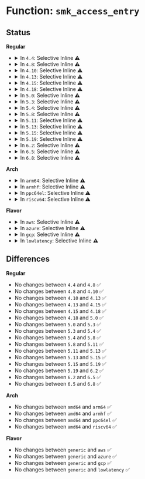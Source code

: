 # Function: <code>smk_access_entry</code>

## Status
<b>Regular</b>
<ul>
<li>
<details>
<summary>In <code>4.4</code>: Selective Inline ⚠️</summary>

```c
int smk_access_entry(char *subject_label, char *object_label, struct list_head *rule_list);
```

**Collision:** Unique Global

**Inline:** Selective

**Transformation:** False

**Instances:**

```
In security/smack/smack_access.c (ffffffff81362660)
Location: security/smack/smack_access.c:90
Inline: True
Inline callers:
  - security/smack/smack_access.c:smk_access
  - security/smack/smack_access.c:smk_tskacc
Direct callers:
  - security/smack/smack_lsm.c:smack_mmap_file
  - security/smack/smack_lsm.c:smack_mmap_file
  - security/smack/smack_lsm.c:smack_mmap_file
  - security/smack/smack_lsm.c:smack_inode_init_security
```
**Symbols:**

```
ffffffff81362660-ffffffff813626a9: smk_access_entry (STB_GLOBAL)
```
</details>
</li>
<li>
<details>
<summary>In <code>4.8</code>: Selective Inline ⚠️</summary>

```c
int smk_access_entry(char *subject_label, char *object_label, struct list_head *rule_list);
```

**Collision:** Unique Global

**Inline:** Selective

**Transformation:** False

**Instances:**

```
In security/smack/smack_access.c (ffffffff81398fc3)
Location: security/smack/smack_access.c:90
Inline: True
Inline callers:
  - security/smack/smack_access.c:smk_tskacc
  - security/smack/smack_access.c:smk_access
Direct callers:
  - security/smack/smack_lsm.c:smack_mmap_file
  - security/smack/smack_lsm.c:smack_mmap_file
  - security/smack/smack_lsm.c:smack_mmap_file
  - security/smack/smack_lsm.c:smack_inode_init_security
```
**Symbols:**

```
ffffffff81398830-ffffffff8139887c: smk_access_entry (STB_GLOBAL)
```
</details>
</li>
<li>
<details>
<summary>In <code>4.10</code>: Selective Inline ⚠️</summary>

```c
int smk_access_entry(char *subject_label, char *object_label, struct list_head *rule_list);
```

**Collision:** Unique Global

**Inline:** Selective

**Transformation:** False

**Instances:**

```
In security/smack/smack_access.c (ffffffff813afba3)
Location: security/smack/smack_access.c:85
Inline: True
Inline callers:
  - security/smack/smack_access.c:smk_tskacc
  - security/smack/smack_access.c:smk_access
Direct callers:
  - security/smack/smack_lsm.c:smack_mmap_file
  - security/smack/smack_lsm.c:smack_mmap_file
  - security/smack/smack_lsm.c:smack_mmap_file
  - security/smack/smack_lsm.c:smack_inode_init_security
```
**Symbols:**

```
ffffffff813af410-ffffffff813af45c: smk_access_entry (STB_GLOBAL)
```
</details>
</li>
<li>
<details>
<summary>In <code>4.13</code>: Selective Inline ⚠️</summary>

```c
int smk_access_entry(char *subject_label, char *object_label, struct list_head *rule_list);
```

**Collision:** Unique Global

**Inline:** Selective

**Transformation:** False

**Instances:**

```
In security/smack/smack_access.c (ffffffff813c6762)
Location: security/smack/smack_access.c:85
Inline: True
Inline callers:
  - security/smack/smack_access.c:smk_tskacc
  - security/smack/smack_access.c:smk_access
Direct callers:
  - security/smack/smack_lsm.c:smack_mmap_file
  - security/smack/smack_lsm.c:smack_mmap_file
  - security/smack/smack_lsm.c:smack_mmap_file
  - security/smack/smack_lsm.c:smack_inode_init_security
```
**Symbols:**

```
ffffffff813c5fb0-ffffffff813c5ff9: smk_access_entry (STB_GLOBAL)
```
</details>
</li>
<li>
<details>
<summary>In <code>4.15</code>: Selective Inline ⚠️</summary>

```c
int smk_access_entry(char *subject_label, char *object_label, struct list_head *rule_list);
```

**Collision:** Unique Global

**Inline:** Selective

**Transformation:** False

**Instances:**

```
In security/smack/smack_access.c (ffffffff813eca52)
Location: security/smack/smack_access.c:85
Inline: True
Inline callers:
  - security/smack/smack_access.c:smk_tskacc
  - security/smack/smack_access.c:smk_access
Direct callers:
  - security/smack/smack_lsm.c:smack_dentry_create_files_as
  - security/smack/smack_lsm.c:smack_mmap_file
  - security/smack/smack_lsm.c:smack_mmap_file
  - security/smack/smack_lsm.c:smack_mmap_file
  - security/smack/smack_lsm.c:smack_inode_init_security
```
**Symbols:**

```
ffffffff813ec2a0-ffffffff813ec2e9: smk_access_entry (STB_GLOBAL)
```
</details>
</li>
<li>
<details>
<summary>In <code>4.18</code>: Selective Inline ⚠️</summary>

```c
int smk_access_entry(char *subject_label, char *object_label, struct list_head *rule_list);
```

**Collision:** Unique Global

**Inline:** Selective

**Transformation:** False

**Instances:**

```
In security/smack/smack_access.c (ffffffff8141d893)
Location: security/smack/smack_access.c:85
Inline: True
Inline callers:
  - security/smack/smack_access.c:smk_tskacc
  - security/smack/smack_access.c:smk_access
Direct callers:
  - security/smack/smack_lsm.c:smack_dentry_create_files_as
  - security/smack/smack_lsm.c:smack_mmap_file
  - security/smack/smack_lsm.c:smack_mmap_file
  - security/smack/smack_lsm.c:smack_mmap_file
  - security/smack/smack_lsm.c:smack_inode_init_security
```
**Symbols:**

```
ffffffff8141d0d0-ffffffff8141d119: smk_access_entry (STB_GLOBAL)
```
</details>
</li>
<li>
<details>
<summary>In <code>5.0</code>: Selective Inline ⚠️</summary>

```c
int smk_access_entry(char *subject_label, char *object_label, struct list_head *rule_list);
```

**Collision:** Unique Global

**Inline:** Selective

**Transformation:** False

**Instances:**

```
In security/smack/smack_access.c (ffffffff81439e83)
Location: security/smack/smack_access.c:85
Inline: True
Inline callers:
  - security/smack/smack_access.c:smk_tskacc
  - security/smack/smack_access.c:smk_access
Direct callers:
  - security/smack/smack_lsm.c:smack_dentry_create_files_as
  - security/smack/smack_lsm.c:smack_mmap_file
  - security/smack/smack_lsm.c:smack_mmap_file
  - security/smack/smack_lsm.c:smack_mmap_file
  - security/smack/smack_lsm.c:smack_inode_init_security
```
**Symbols:**

```
ffffffff814396c0-ffffffff81439709: smk_access_entry (STB_GLOBAL)
```
</details>
</li>
<li>
<details>
<summary>In <code>5.3</code>: Selective Inline ⚠️</summary>

```c
int smk_access_entry(char *subject_label, char *object_label, struct list_head *rule_list);
```

**Collision:** Unique Global

**Inline:** Selective

**Transformation:** False

**Instances:**

```
In security/smack/smack_access.c (ffffffff81467a43)
Location: security/smack/smack_access.c:81
Inline: True
Inline callers:
  - security/smack/smack_access.c:smk_tskacc
  - security/smack/smack_access.c:smk_access
Direct callers:
  - security/smack/smack_lsm.c:smack_dentry_create_files_as
  - security/smack/smack_lsm.c:smack_mmap_file
  - security/smack/smack_lsm.c:smack_mmap_file
  - security/smack/smack_lsm.c:smack_mmap_file
  - security/smack/smack_lsm.c:smack_inode_init_security
```
**Symbols:**

```
ffffffff814672e0-ffffffff81467324: smk_access_entry (STB_GLOBAL)
```
</details>
</li>
<li>
<details>
<summary>In <code>5.4</code>: Selective Inline ⚠️</summary>

```c
int smk_access_entry(char *subject_label, char *object_label, struct list_head *rule_list);
```

**Collision:** Unique Global

**Inline:** Selective

**Transformation:** False

**Instances:**

```
In security/smack/smack_access.c (ffffffff81481823)
Location: security/smack/smack_access.c:81
Inline: True
Inline callers:
  - security/smack/smack_access.c:smk_tskacc
  - security/smack/smack_access.c:smk_access
Direct callers:
  - security/smack/smack_lsm.c:smack_dentry_create_files_as
  - security/smack/smack_lsm.c:smack_mmap_file
  - security/smack/smack_lsm.c:smack_mmap_file
  - security/smack/smack_lsm.c:smack_mmap_file
  - security/smack/smack_lsm.c:smack_inode_init_security
```
**Symbols:**

```
ffffffff814810c0-ffffffff81481104: smk_access_entry (STB_GLOBAL)
```
</details>
</li>
<li>
<details>
<summary>In <code>5.8</code>: Selective Inline ⚠️</summary>

```c
int smk_access_entry(char *subject_label, char *object_label, struct list_head *rule_list);
```

**Collision:** Unique Global

**Inline:** Selective

**Transformation:** False

**Instances:**

```
In security/smack/smack_access.c (ffffffff814d77f3)
Location: security/smack/smack_access.c:81
Inline: True
Inline callers:
  - security/smack/smack_access.c:smk_tskacc
  - security/smack/smack_access.c:smk_access
Direct callers:
  - security/smack/smack_lsm.c:smack_dentry_create_files_as
  - security/smack/smack_lsm.c:smack_mmap_file
  - security/smack/smack_lsm.c:smack_mmap_file
  - security/smack/smack_lsm.c:smack_mmap_file
  - security/smack/smack_lsm.c:smack_inode_init_security
```
**Symbols:**

```
ffffffff814d7020-ffffffff814d7067: smk_access_entry (STB_GLOBAL)
```
</details>
</li>
<li>
<details>
<summary>In <code>5.11</code>: Selective Inline ⚠️</summary>

```c
int smk_access_entry(char *subject_label, char *object_label, struct list_head *rule_list);
```

**Collision:** Unique Global

**Inline:** Selective

**Transformation:** False

**Instances:**

```
In security/smack/smack_access.c (ffffffff814f4d6b)
Location: security/smack/smack_access.c:81
Inline: True
Inline callers:
  - security/smack/smack_access.c:smk_tskacc
  - security/smack/smack_access.c:smk_access
Direct callers:
  - security/smack/smack_lsm.c:smack_dentry_create_files_as
  - security/smack/smack_lsm.c:smack_mmap_file
  - security/smack/smack_lsm.c:smack_mmap_file
  - security/smack/smack_lsm.c:smack_mmap_file
  - security/smack/smack_lsm.c:smack_inode_init_security
```
**Symbols:**

```
ffffffff814f4490-ffffffff814f44d7: smk_access_entry (STB_GLOBAL)
```
</details>
</li>
<li>
<details>
<summary>In <code>5.13</code>: Selective Inline ⚠️</summary>

```c
int smk_access_entry(char *subject_label, char *object_label, struct list_head *rule_list);
```

**Collision:** Unique Global

**Inline:** Selective

**Transformation:** False

**Instances:**

```
In security/smack/smack_access.c (ffffffff814fbcdb)
Location: security/smack/smack_access.c:81
Inline: True
Inline callers:
  - security/smack/smack_access.c:smk_tskacc
  - security/smack/smack_access.c:smk_access
Direct callers:
  - security/smack/smack_lsm.c:smack_dentry_create_files_as
  - security/smack/smack_lsm.c:smack_mmap_file
  - security/smack/smack_lsm.c:smack_mmap_file
  - security/smack/smack_lsm.c:smack_mmap_file
  - security/smack/smack_lsm.c:smack_inode_init_security
```
**Symbols:**

```
ffffffff814fb400-ffffffff814fb444: smk_access_entry (STB_GLOBAL)
```
</details>
</li>
<li>
<details>
<summary>In <code>5.15</code>: Selective Inline ⚠️</summary>

```c
int smk_access_entry(char *subject_label, char *object_label, struct list_head *rule_list);
```

**Collision:** Unique Global

**Inline:** Selective

**Transformation:** False

**Instances:**

```
In security/smack/smack_access.c (ffffffff8155694b)
Location: security/smack/smack_access.c:81
Inline: True
Inline callers:
  - security/smack/smack_access.c:smk_tskacc
  - security/smack/smack_access.c:smk_access
Direct callers:
  - security/smack/smack_lsm.c:smack_dentry_create_files_as
  - security/smack/smack_lsm.c:smack_mmap_file
  - security/smack/smack_lsm.c:smack_mmap_file
  - security/smack/smack_lsm.c:smack_mmap_file
  - security/smack/smack_lsm.c:smack_inode_init_security
```
**Symbols:**

```
ffffffff81556070-ffffffff815560b5: smk_access_entry (STB_GLOBAL)
```
</details>
</li>
<li>
<details>
<summary>In <code>5.19</code>: Selective Inline ⚠️</summary>

```c
int smk_access_entry(char *subject_label, char *object_label, struct list_head *rule_list);
```

**Collision:** Unique Global

**Inline:** Selective

**Transformation:** False

**Instances:**

```
In security/smack/smack_access.c (ffffffff815f0d6b)
Location: security/smack/smack_access.c:81
Inline: True
Inline callers:
  - security/smack/smack_access.c:smk_tskacc
  - security/smack/smack_access.c:smk_access
Direct callers:
  - security/smack/smack_lsm.c:smack_dentry_create_files_as
  - security/smack/smack_lsm.c:smack_mmap_file
  - security/smack/smack_lsm.c:smack_mmap_file
  - security/smack/smack_lsm.c:smack_mmap_file
  - security/smack/smack_lsm.c:smack_inode_init_security
```
**Symbols:**

```
ffffffff815f03e0-ffffffff815f043d: smk_access_entry (STB_GLOBAL)
```
</details>
</li>
<li>
<details>
<summary>In <code>6.2</code>: Selective Inline ⚠️</summary>

```c
int smk_access_entry(char *subject_label, char *object_label, struct list_head *rule_list);
```

**Collision:** Unique Global

**Inline:** Selective

**Transformation:** False

**Instances:**

```
In security/smack/smack_access.c (ffffffff816a11db)
Location: security/smack/smack_access.c:81
Inline: True
Inline callers:
  - security/smack/smack_access.c:smk_tskacc
  - security/smack/smack_access.c:smk_access
Direct callers:
  - security/smack/smack_lsm.c:smack_dentry_create_files_as
  - security/smack/smack_lsm.c:smack_mmap_file
  - security/smack/smack_lsm.c:smack_mmap_file
  - security/smack/smack_lsm.c:smack_mmap_file
  - security/smack/smack_lsm.c:smack_inode_init_security
```
**Symbols:**

```
ffffffff816a07b0-ffffffff816a080d: smk_access_entry (STB_GLOBAL)
```
</details>
</li>
<li>
<details>
<summary>In <code>6.5</code>: Selective Inline ⚠️</summary>

```c
int smk_access_entry(char *subject_label, char *object_label, struct list_head *rule_list);
```

**Collision:** Unique Global

**Inline:** Selective

**Transformation:** False

**Instances:**

```
In security/smack/smack_access.c (ffffffff816d9b1b)
Location: security/smack/smack_access.c:81
Inline: True
Inline callers:
  - security/smack/smack_access.c:smk_tskacc
  - security/smack/smack_access.c:smk_access
Direct callers:
  - security/smack/smack_lsm.c:smack_dentry_create_files_as
  - security/smack/smack_lsm.c:smack_mmap_file
  - security/smack/smack_lsm.c:smack_mmap_file
  - security/smack/smack_lsm.c:smack_mmap_file
  - security/smack/smack_lsm.c:smack_inode_init_security
```
**Symbols:**

```
ffffffff816d90f0-ffffffff816d914d: smk_access_entry (STB_GLOBAL)
```
</details>
</li>
<li>
<details>
<summary>In <code>6.8</code>: Selective Inline ⚠️</summary>

```c
int smk_access_entry(char *subject_label, char *object_label, struct list_head *rule_list);
```

**Collision:** Unique Global

**Inline:** Selective

**Transformation:** False

**Instances:**

```
In security/smack/smack_access.c (ffffffff817165bb)
Location: security/smack/smack_access.c:81
Inline: True
Inline callers:
  - security/smack/smack_access.c:smk_tskacc
  - security/smack/smack_access.c:smk_access
Direct callers:
  - security/smack/smack_lsm.c:smack_dentry_create_files_as
  - security/smack/smack_lsm.c:smack_mmap_file
  - security/smack/smack_lsm.c:smack_mmap_file
  - security/smack/smack_lsm.c:smack_mmap_file
  - security/smack/smack_lsm.c:smack_inode_init_security
```
**Symbols:**

```
ffffffff81715b50-ffffffff81715bad: smk_access_entry (STB_GLOBAL)
```
</details>
</li>
</ul>
<b>Arch</b>
<ul>
<li>
<details>
<summary>In <code>arm64</code>: Selective Inline ⚠️</summary>

```c
int smk_access_entry(char *subject_label, char *object_label, struct list_head *rule_list);
```

**Collision:** Unique Global

**Inline:** Selective

**Transformation:** False

**Instances:**

```
In security/smack/smack_access.c (ffff800010573284)
Location: security/smack/smack_access.c:81
Inline: True
Inline callers:
  - security/smack/smack_access.c:smk_tskacc
  - security/smack/smack_access.c:smk_access
Direct callers:
  - security/smack/smack_lsm.c:smack_dentry_create_files_as
  - security/smack/smack_lsm.c:smack_mmap_file
  - security/smack/smack_lsm.c:smack_mmap_file
  - security/smack/smack_lsm.c:smack_mmap_file
  - security/smack/smack_lsm.c:smack_inode_init_security
```
**Symbols:**

```
ffff8000105728e0-ffff800010572974: smk_access_entry (STB_GLOBAL)
```
</details>
</li>
<li>
<details>
<summary>In <code>armhf</code>: Selective Inline ⚠️</summary>

```c
int smk_access_entry(char *subject_label, char *object_label, struct list_head *rule_list);
```

**Collision:** Unique Global

**Inline:** Selective

**Transformation:** False

**Instances:**

```
In security/smack/smack_access.c (c07263c8)
Location: security/smack/smack_access.c:81
Inline: True
Inline callers:
  - security/smack/smack_access.c:smk_tskacc
  - security/smack/smack_access.c:smk_access
Direct callers:
  - security/smack/smack_lsm.c:smack_dentry_create_files_as
  - security/smack/smack_lsm.c:smack_mmap_file
  - security/smack/smack_lsm.c:smack_mmap_file
  - security/smack/smack_lsm.c:smack_mmap_file
  - security/smack/smack_lsm.c:smack_inode_init_security
```
**Symbols:**

```
c0725b50-c0725bb8: smk_access_entry (STB_GLOBAL)
```
</details>
</li>
<li>
<details>
<summary>In <code>ppc64el</code>: Selective Inline ⚠️</summary>

```c
int smk_access_entry(char *subject_label, char *object_label, struct list_head *rule_list);
```

**Collision:** Unique Global

**Inline:** Selective

**Transformation:** False

**Instances:**

```
In security/smack/smack_access.c (c0000000006db564)
Location: security/smack/smack_access.c:81
Inline: True
Inline callers:
  - security/smack/smack_access.c:smk_tskacc
  - security/smack/smack_access.c:smk_access
Direct callers:
  - security/smack/smack_lsm.c:smack_dentry_create_files_as
  - security/smack/smack_lsm.c:smack_mmap_file
  - security/smack/smack_lsm.c:smack_mmap_file
  - security/smack/smack_lsm.c:smack_mmap_file
  - security/smack/smack_lsm.c:smack_inode_init_security
```
**Symbols:**

```
c0000000006da720-c0000000006da798: smk_access_entry (STB_GLOBAL)
```
</details>
</li>
<li>
<details>
<summary>In <code>riscv64</code>: Selective Inline ⚠️</summary>

```c
int smk_access_entry(char *subject_label, char *object_label, struct list_head *rule_list);
```

**Collision:** Unique Global

**Inline:** Selective

**Transformation:** False

**Instances:**

```
In security/smack/smack_access.c (ffffffe0003c6744)
Location: security/smack/smack_access.c:81
Inline: True
Inline callers:
  - security/smack/smack_access.c:smk_tskacc
  - security/smack/smack_access.c:smk_access
Direct callers:
  - security/smack/smack_lsm.c:smack_dentry_create_files_as
  - security/smack/smack_lsm.c:smack_mmap_file
  - security/smack/smack_lsm.c:smack_mmap_file
  - security/smack/smack_lsm.c:smack_mmap_file
  - security/smack/smack_lsm.c:smack_inode_init_security
```
**Symbols:**

```
ffffffe0003c5f5e-ffffffe0003c5fc6: smk_access_entry (STB_GLOBAL)
```
</details>
</li>
</ul>
<b>Flavor</b>
<ul>
<li>
<details>
<summary>In <code>aws</code>: Selective Inline ⚠️</summary>

```c
int smk_access_entry(char *subject_label, char *object_label, struct list_head *rule_list);
```

**Collision:** Unique Global

**Inline:** Selective

**Transformation:** False

**Instances:**

```
In security/smack/smack_access.c (ffffffff81479e03)
Location: security/smack/smack_access.c:81
Inline: True
Inline callers:
  - security/smack/smack_access.c:smk_tskacc
  - security/smack/smack_access.c:smk_access
Direct callers:
  - security/smack/smack_lsm.c:smack_dentry_create_files_as
  - security/smack/smack_lsm.c:smack_mmap_file
  - security/smack/smack_lsm.c:smack_mmap_file
  - security/smack/smack_lsm.c:smack_mmap_file
  - security/smack/smack_lsm.c:smack_inode_init_security
```
**Symbols:**

```
ffffffff814796a0-ffffffff814796e4: smk_access_entry (STB_GLOBAL)
```
</details>
</li>
<li>
<details>
<summary>In <code>azure</code>: Selective Inline ⚠️</summary>

```c
int smk_access_entry(char *subject_label, char *object_label, struct list_head *rule_list);
```

**Collision:** Unique Global

**Inline:** Selective

**Transformation:** False

**Instances:**

```
In security/smack/smack_access.c (ffffffff8146a823)
Location: security/smack/smack_access.c:81
Inline: True
Inline callers:
  - security/smack/smack_access.c:smk_tskacc
  - security/smack/smack_access.c:smk_access
Direct callers:
  - security/smack/smack_lsm.c:smack_dentry_create_files_as
  - security/smack/smack_lsm.c:smack_mmap_file
  - security/smack/smack_lsm.c:smack_mmap_file
  - security/smack/smack_lsm.c:smack_mmap_file
  - security/smack/smack_lsm.c:smack_inode_init_security
```
**Symbols:**

```
ffffffff8146a0c0-ffffffff8146a104: smk_access_entry (STB_GLOBAL)
```
</details>
</li>
<li>
<details>
<summary>In <code>gcp</code>: Selective Inline ⚠️</summary>

```c
int smk_access_entry(char *subject_label, char *object_label, struct list_head *rule_list);
```

**Collision:** Unique Global

**Inline:** Selective

**Transformation:** False

**Instances:**

```
In security/smack/smack_access.c (ffffffff81475ea3)
Location: security/smack/smack_access.c:81
Inline: True
Inline callers:
  - security/smack/smack_access.c:smk_tskacc
  - security/smack/smack_access.c:smk_access
Direct callers:
  - security/smack/smack_lsm.c:smack_dentry_create_files_as
  - security/smack/smack_lsm.c:smack_mmap_file
  - security/smack/smack_lsm.c:smack_mmap_file
  - security/smack/smack_lsm.c:smack_mmap_file
  - security/smack/smack_lsm.c:smack_inode_init_security
```
**Symbols:**

```
ffffffff81475740-ffffffff81475784: smk_access_entry (STB_GLOBAL)
```
</details>
</li>
<li>
<details>
<summary>In <code>lowlatency</code>: Selective Inline ⚠️</summary>

```c
int smk_access_entry(char *subject_label, char *object_label, struct list_head *rule_list);
```

**Collision:** Unique Global

**Inline:** Selective

**Transformation:** False

**Instances:**

```
In security/smack/smack_access.c (ffffffff8148d923)
Location: security/smack/smack_access.c:81
Inline: True
Inline callers:
  - security/smack/smack_access.c:smk_tskacc
  - security/smack/smack_access.c:smk_access
Direct callers:
  - security/smack/smack_lsm.c:smack_dentry_create_files_as
  - security/smack/smack_lsm.c:smack_mmap_file
  - security/smack/smack_lsm.c:smack_mmap_file
  - security/smack/smack_lsm.c:smack_mmap_file
  - security/smack/smack_lsm.c:smack_inode_init_security
```
**Symbols:**

```
ffffffff8148d140-ffffffff8148d184: smk_access_entry (STB_GLOBAL)
```
</details>
</li>
</ul>

## Differences
<b>Regular</b>
<ul>
<li>
No changes between <code>4.4</code> and <code>4.8</code> ✅
</li>
<li>
No changes between <code>4.8</code> and <code>4.10</code> ✅
</li>
<li>
No changes between <code>4.10</code> and <code>4.13</code> ✅
</li>
<li>
No changes between <code>4.13</code> and <code>4.15</code> ✅
</li>
<li>
No changes between <code>4.15</code> and <code>4.18</code> ✅
</li>
<li>
No changes between <code>4.18</code> and <code>5.0</code> ✅
</li>
<li>
No changes between <code>5.0</code> and <code>5.3</code> ✅
</li>
<li>
No changes between <code>5.3</code> and <code>5.4</code> ✅
</li>
<li>
No changes between <code>5.4</code> and <code>5.8</code> ✅
</li>
<li>
No changes between <code>5.8</code> and <code>5.11</code> ✅
</li>
<li>
No changes between <code>5.11</code> and <code>5.13</code> ✅
</li>
<li>
No changes between <code>5.13</code> and <code>5.15</code> ✅
</li>
<li>
No changes between <code>5.15</code> and <code>5.19</code> ✅
</li>
<li>
No changes between <code>5.19</code> and <code>6.2</code> ✅
</li>
<li>
No changes between <code>6.2</code> and <code>6.5</code> ✅
</li>
<li>
No changes between <code>6.5</code> and <code>6.8</code> ✅
</li>
</ul>
<b>Arch</b>
<ul>
<li>
No changes between <code>amd64</code> and <code>arm64</code> ✅
</li>
<li>
No changes between <code>amd64</code> and <code>armhf</code> ✅
</li>
<li>
No changes between <code>amd64</code> and <code>ppc64el</code> ✅
</li>
<li>
No changes between <code>amd64</code> and <code>riscv64</code> ✅
</li>
</ul>
<b>Flavor</b>
<ul>
<li>
No changes between <code>generic</code> and <code>aws</code> ✅
</li>
<li>
No changes between <code>generic</code> and <code>azure</code> ✅
</li>
<li>
No changes between <code>generic</code> and <code>gcp</code> ✅
</li>
<li>
No changes between <code>generic</code> and <code>lowlatency</code> ✅
</li>
</ul>
